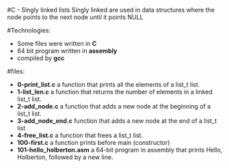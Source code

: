#C - Singly linked lists
Singly linked are used in data structures where the node points to the next node until it points NULL

#Technologies:
+ Some files were written in **C**
+ 64 bit program written in **assembly**
+ compiled by **gcc**

#files:
+ **0-print_list.c** a function that prints all the elements of a list_t list.
+ **1-list_len.c** a function that returns the number of elements in a linked list_t list.
+ **2-add_node.c** a function that adds a new node at the beginning of a list_t list.
+ **3-add_node_end.c** function that adds a new node at the end of a list_t list
+ **4-free_list.c** a function that frees a list_t list.
+ **100-first.c** a function prints before main (constructor)
+ **101-hello_holberton.asm**  a 64-bit program in assembly that prints Hello, Holberton, followed by a new line.
